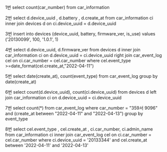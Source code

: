 1번
select 
count(car_number)
from car_information

2번
select
d.device_uuid ,
d.battery ,
d.create_at 
from car_information ci 
inner join devices d 
on ci.device_uuid = d.device_uuid 

3번
insert into devices 
(device_uuid, battery, firmware_ver, is_use)
values
('20130099', 100, '1.0.1', 1)

4번
select
d.device_uuid,
d.firmware_ver 
from devices d
inner join car_information ci 
on d.device_uuid = ci.device_uuid 
right join car_event_log cel 
on ci.car_number = cel.car_number 
where cel.event_type  >=date_format(cel.create_at,"2022-04-11")

5번
select 
date(create_at),
count(event_type) 
from car_event_log
group by date(create_at) 


6번
select 
count(d.device_uuid),
count(ci.device_uuid)
from devices d 
left join car_information ci 
on d.device_uuid = ci.device_uuid  

7번
select count(*)
from car_event_log
where car_number = "359서 9096"
and (create_at between "2022-04-11" and "2022-04-13")
group by event_type 

8번
select 
cel.event_type ,
cel.create_at ,
ci.car_number,
ci.admin_name 
from car_information ci 
inner join car_event_log cel 
on ci.car_number = cel.car_number
where ci.device_uuid = '20133344'
and cel.create_at  between '2022-04-11' and '2022-04-13'